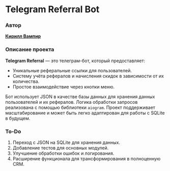 # Telegram Referral Bot

### Автор
**[Кирилл Вампир](https://t.me/solarmolly)**

### Описание проекта
**Telegram Referral** — это телеграм-бот, который предоставляет:
- Уникальные реферальные ссылки для пользователей.
- Систему учёта рефералов и начисления скидок в зависимости от их количества.
- Простое взаимодействие через кнопки меню.

Бот использует JSON в качестве базы данных для хранения данных пользователей и их рефералов. Логика обработки запросов реализована с помощью библиотеки `aiogram`. Проект поддерживает масштабирование и может быть легко адаптирован для работы с SQLite в будущем.

### To-Do
1. Переход с JSON на SQLite для хранения данных.
2. Добавление тестов для основных модулей.
3. Улучшение обработки ошибок и логирования.
4. Расширение функционала для трансформирования в полноценную CRM.

